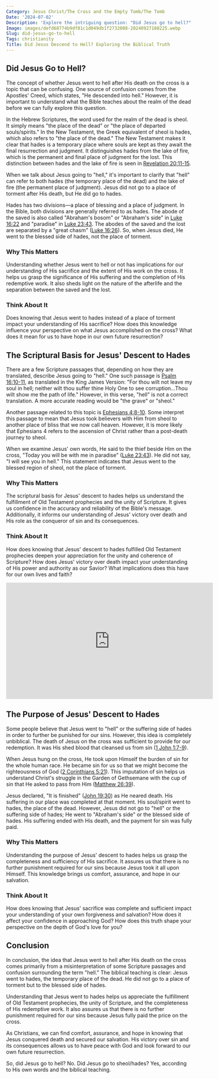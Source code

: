 ```yaml
---
Category: Jesus Christ/The Cross and the Empty Tomb/The Tomb
Date: '2024-07-02'
Description: 'Explore the intriguing question: "Did Jesus go to hell?" Unravel the biblical context and theological perspectives in this thought-provoking article.'
Image: images/defd68774b9df81c1d049db1f2732008-20240927160225.webp
Slug: did-jesus-go-to-hell
Tags: christianity
Title: Did Jesus Descend to Hell? Exploring the Biblical Truth
---
```


## Did Jesus Go to Hell?

The concept of whether Jesus went to hell after His death on the cross is a topic that can be confusing. One source of confusion comes from the Apostles' Creed, which states, "He descended into hell." However, it is important to understand what the Bible teaches about the realm of the dead before we can fully explore this question.

In the Hebrew Scriptures, the word used for the realm of the dead is sheol. It simply means "the place of the dead" or "the place of departed souls/spirits." In the New Testament, the Greek equivalent of sheol is hades, which also refers to "the place of the dead." The New Testament makes it clear that hades is a temporary place where souls are kept as they await the final resurrection and judgment. It distinguishes hades from the lake of fire, which is the permanent and final place of judgment for the lost. This distinction between hades and the lake of fire is seen in [Revelation 20:11-15](https://www.bibleref.com/Revelation/20/Revelation-20-11.html).

When we talk about Jesus going to "hell," it's important to clarify that "hell" can refer to both hades (the temporary place of the dead) and the lake of fire (the permanent place of judgment). Jesus did not go to a place of torment after His death, but He did go to hades.

Hades has two divisions—a place of blessing and a place of judgment. In the Bible, both divisions are generally referred to as hades. The abode of the saved is also called "Abraham's bosom" or "Abraham's side" in [Luke 16:22](https://www.bibleref.com/Luke/16/Luke-16-22.html) and "paradise" in [Luke 23:43](https://www.bibleref.com/Luke/23/Luke-23-43.html). The abodes of the saved and the lost are separated by a "great chasm" ([Luke 16:26](https://www.bibleref.com/Luke/16/Luke-16-26.html)). So, when Jesus died, He went to the blessed side of hades, not the place of torment.

### Why This Matters

Understanding whether Jesus went to hell or not has implications for our understanding of His sacrifice and the extent of His work on the cross. It helps us grasp the significance of His suffering and the completion of His redemptive work. It also sheds light on the nature of the afterlife and the separation between the saved and the lost.

### Think About It

Does knowing that Jesus went to hades instead of a place of torment impact your understanding of His sacrifice? How does this knowledge influence your perspective on what Jesus accomplished on the cross? What does it mean for us to have hope in our own future resurrection?

## The Scriptural Basis for Jesus' Descent to Hades

There are a few Scripture passages that, depending on how they are translated, describe Jesus going to "hell." One such passage is [Psalm 16:10-11](https://www.bibleref.com/Psalm/16/Psalm-16-10.html), as translated in the King James Version: "For thou wilt not leave my soul in hell; neither wilt thou suffer thine Holy One to see corruption...Thou wilt show me the path of life." However, in this verse, "hell" is not a correct translation. A more accurate reading would be "the grave" or "sheol."

Another passage related to this topic is [Ephesians 4:8-10](https://www.bibleref.com/Ephesians/4/Ephesians-4-8.html). Some interpret this passage to mean that Jesus took believers with Him from sheol to another place of bliss that we now call heaven. However, it is more likely that Ephesians 4 refers to the ascension of Christ rather than a post-death journey to sheol.

When we examine Jesus' own words, He said to the thief beside Him on the cross, "Today you will be with me in paradise" ([Luke 23:43](https://www.bibleref.com/Luke/23/Luke-23-43.html)). He did not say, "I will see you in hell." This statement indicates that Jesus went to the blessed region of sheol, not the place of torment.

### Why This Matters

The scriptural basis for Jesus' descent to hades helps us understand the fulfillment of Old Testament prophecies and the unity of Scripture. It gives us confidence in the accuracy and reliability of the Bible's message. Additionally, it informs our understanding of Jesus' victory over death and His role as the conqueror of sin and its consequences.

### Think About It

How does knowing that Jesus' descent to hades fulfilled Old Testament prophecies deepen your appreciation for the unity and coherence of Scripture? How does Jesus' victory over death impact your understanding of His power and authority as our Savior? What implications does this have for our own lives and faith?


<iframe width="560" height="315" src="https://www.youtube.com/embed/lcQbwplHDAE" frameborder="0" allow="autoplay; encrypted-media" allowfullscreen></iframe>


## The Purpose of Jesus' Descent to Hades

Some people believe that Jesus went to "hell" or the suffering side of hades in order to further be punished for our sins. However, this idea is completely unbiblical. The death of Jesus on the cross was sufficient to provide for our redemption. It was His shed blood that cleansed us from sin ([1 John 1:7-9](https://www.bibleref.com/1-John/1/1-John-1-7.html)).

When Jesus hung on the cross, He took upon Himself the burden of sin for the whole human race. He became sin for us so that we might become the righteousness of God ([2 Corinthians 5:21](https://www.bibleref.com/2-Corinthians/5/2-Corinthians-5-21.html)). This imputation of sin helps us understand Christ's struggle in the Garden of Gethsemane with the cup of sin that He asked to pass from Him ([Matthew 26:39](https://www.bibleref.com/Matthew/26/Matthew-26-39.html)).

Jesus declared, "It is finished" ([John 19:30](https://www.bibleref.com/John/19/John-19-30.html)) as He neared death. His suffering in our place was completed at that moment. His soul/spirit went to hades, the place of the dead. However, Jesus did not go to "hell" or the suffering side of hades; He went to "Abraham's side" or the blessed side of hades. His suffering ended with His death, and the payment for sin was fully paid.

### Why This Matters

Understanding the purpose of Jesus' descent to hades helps us grasp the completeness and sufficiency of His sacrifice. It assures us that there is no further punishment required for our sins because Jesus took it all upon Himself. This knowledge brings us comfort, assurance, and hope in our salvation.

### Think About It

How does knowing that Jesus' sacrifice was complete and sufficient impact your understanding of your own forgiveness and salvation? How does it affect your confidence in approaching God? How does this truth shape your perspective on the depth of God's love for you?

## Conclusion

In conclusion, the idea that Jesus went to hell after His death on the cross comes primarily from a misinterpretation of some Scripture passages and confusion surrounding the term "hell." The biblical teaching is clear: Jesus went to hades, the temporary place of the dead. He did not go to a place of torment but to the blessed side of hades.

Understanding that Jesus went to hades helps us appreciate the fulfillment of Old Testament prophecies, the unity of Scripture, and the completeness of His redemptive work. It also assures us that there is no further punishment required for our sins because Jesus fully paid the price on the cross.

As Christians, we can find comfort, assurance, and hope in knowing that Jesus conquered death and secured our salvation. His victory over sin and its consequences allows us to have peace with God and look forward to our own future resurrection.

So, did Jesus go to hell? No. Did Jesus go to sheol/hades? Yes, according to His own words and the biblical teaching.
